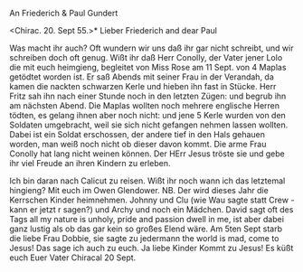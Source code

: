 An Friederich & Paul Gundert

 <Chirac. 20. Sept 55.>*
Lieber Friederich and dear Paul

Was macht ihr auch? Oft wundern wir uns daß ihr gar nicht schreibt, und wir schreiben doch oft genug. Wißt ihr daß Herr Conolly, der Vater jener Lolo die mit euch heimgieng, begleitet von Miss Rose am 11 Sept. von 4 Maplas getödtet worden ist. Er saß Abends mit seiner Frau in der Verandah, da kamen die nackten schwarzen Kerle und hieben ihn fast in Stücke. Herr Fritz sah ihn nach einer Stunde noch in den letzten Zügen: und begrub ihn am nächsten Abend. Die Maplas wollten noch mehrere englische Herren tödten, es gelang ihnen aber noch nicht: und jene 5 Kerle wurden von den Soldaten umgebracht, weil sie sich nicht gefangen nehmen lassen wollten. Dabei ist ein Soldat erschossen, der andere tief in den Hals gehauen worden, man weiß noch nicht ob dieser davon kommt. Die arme Frau Conolly hat lang nicht weinen können. Der HErr Jesus tröste sie und gebe ihr viel Freude an ihren Kindern zu erleben.

Ich bin daran nach Calicut zu reisen. Wißt ihr noch wann ich das letztemal hingieng? Mit euch im Owen Glendower. NB. Der wird dieses Jahr die Kerrschen Kinder heimnehmen. Johnny und Clu (wie Wau sagte statt Crew - kann er jetzt r sagen?) und Archy und noch ein Mädchen. David sagt oft des Tags all my nature is unholy, pride and passion dwell in me, ist aber dabei ganz lustig als ob das gar kein so großes Elend wäre. Am 5ten Sept starb die liebe Frau Dobbie, sie sagte zu jedermann the world is mad, come to Jesus! Das sage ich auch zu euch. Ja liebe Kinder Kommt zu Jesus! Es küßt euch  Euer Vater
Chiracal 20 Sept.
